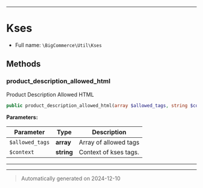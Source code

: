 ***

# Kses





* Full name: `\BigCommerce\Util\Kses`




## Methods


### product_description_allowed_html

Product Description Allowed HTML

```php
public product_description_allowed_html(array $allowed_tags, string $context): array
```








**Parameters:**

| Parameter | Type | Description |
|-----------|------|-------------|
| `$allowed_tags` | **array** | Array of allowed tags |
| `$context` | **string** | Context of kses tags. |





***


***
> Automatically generated on 2024-12-10
